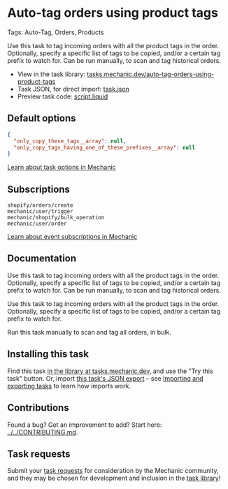 # Auto-tag orders using product tags

Tags: Auto-Tag, Orders, Products

Use this task to tag incoming orders with all the product tags in the order. Optionally, specify a specific list of tags to be copied, and/or a certain tag prefix to watch for. Can be run manually, to scan and tag historical orders.

* View in the task library: [tasks.mechanic.dev/auto-tag-orders-using-product-tags](https://tasks.mechanic.dev/auto-tag-orders-using-product-tags)
* Task JSON, for direct import: [task.json](../../tasks/auto-tag-orders-using-product-tags.json)
* Preview task code: [script.liquid](./script.liquid)

## Default options

```json
{
  "only_copy_these_tags__array": null,
  "only_copy_tags_having_one_of_these_prefixes__array": null
}
```

[Learn about task options in Mechanic](https://learn.mechanic.dev/core/tasks/options)

## Subscriptions

```liquid
shopify/orders/create
mechanic/user/trigger
mechanic/shopify/bulk_operation
mechanic/user/order
```

[Learn about event subscriptions in Mechanic](https://learn.mechanic.dev/core/tasks/subscriptions)

## Documentation

Use this task to tag incoming orders with all the product tags in the order. Optionally, specify a specific list of tags to be copied, and/or a certain tag prefix to watch for. Can be run manually, to scan and tag historical orders.

Use this task to tag incoming orders with all the product tags in the order. Optionally, specify a specific list of tags to be copied, and/or a certain tag prefix to watch for.

Run this task manually to scan and tag all orders, in bulk.

## Installing this task

Find this task [in the library at tasks.mechanic.dev](https://tasks.mechanic.dev/auto-tag-orders-using-product-tags), and use the "Try this task" button. Or, import [this task's JSON export](../../tasks/auto-tag-orders-using-product-tags.json) – see [Importing and exporting tasks](https://learn.mechanic.dev/core/tasks/import-and-export) to learn how imports work.

## Contributions

Found a bug? Got an improvement to add? Start here: [../../CONTRIBUTING.md](../../CONTRIBUTING.md).

## Task requests

Submit your [task requests](https://mechanic.canny.io/task-requests) for consideration by the Mechanic community, and they may be chosen for development and inclusion in the [task library](https://tasks.mechanic.dev/)!
